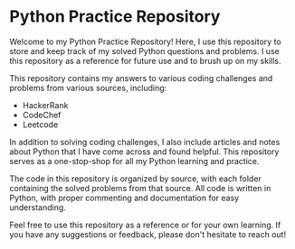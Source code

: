 # Python Practice Repository

Welcome to my Python Practice Repository! Here, I use this repository to store and keep track of my solved Python questions and problems. I use this repository as a reference for future use and to brush up on my skills.

This repository contains my answers to various coding challenges and problems from various sources, including:

* HackerRank
* CodeChef
* Leetcode

In addition to solving coding challenges, I also include articles and notes about Python that I have come across and found helpful. This repository serves as a one-stop-shop for all my Python learning and practice.

The code in this repository is organized by source, with each folder containing the solved problems from that source. All code is written in Python, with proper commenting and documentation for easy understanding.

Feel free to use this repository as a reference or for your own learning. If you have any suggestions or feedback, please don't hesitate to reach out!
